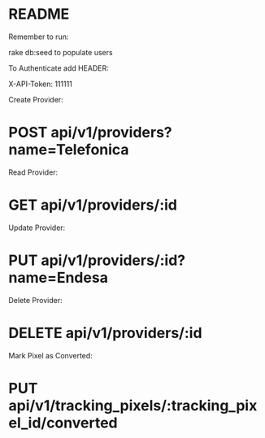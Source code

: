 # README

Remember to run:

rake db:seed to populate users

To Authenticate add HEADER:

X-API-Token: 111111

Create Provider:
# POST api/v1/providers?name=Telefonica

Read Provider:
# GET api/v1/providers/:id

Update Provider:
# PUT api/v1/providers/:id?name=Endesa

Delete Provider:
# DELETE api/v1/providers/:id

Mark Pixel as Converted:
# PUT api/v1/tracking_pixels/:tracking_pixel_id/converted